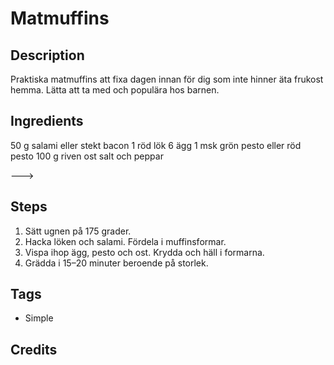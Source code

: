 # Matmuffins

<!--- Example [Roasted Tomatosalsa](loc/of/file/in/repo.jpg) --->



## Description
Praktiska matmuffins att fixa dagen innan för dig som inte hinner äta frukost hemma. Lätta att ta med och populära hos barnen.


## Ingredients
50 g salami eller stekt bacon
1 röd lök
6 ägg
1 msk grön pesto eller röd pesto
100 g riven ost
salt och peppar

--->

## Steps
1. Sätt ugnen på 175 grader.
1. Hacka löken och salami. Fördela i muffinsformar.
1. Vispa ihop ägg, pesto och ost. Krydda och häll i formarna.
1. Grädda i 15–20 minuter beroende på storlek.


## Tags

* Simple

## Credits

